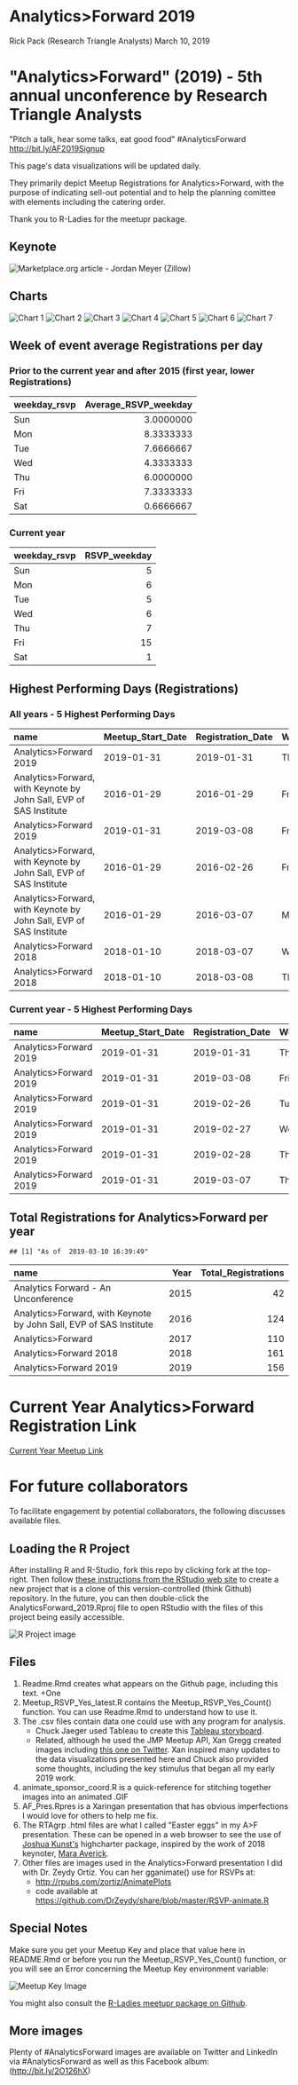 Analytics&gt;Forward 2019
================
Rick Pack (Research Triangle Analysts)
March 10, 2019

"Analytics&gt;Forward" (2019) - 5th annual unconference by Research Triangle Analysts
=====================================================================================

"Pitch a talk, hear some talks, eat good food" \#AnalyticsForward <http://bit.ly/AF2019Signup>

This page's data visualizations will be updated daily.

They primarily depict Meetup Registrations for Analytics&gt;Forward, with the purpose of indicating sell-out potential and to help the planning comittee with elements including the catering order.

Thank you to R-Ladies for the meetupr package.

Keynote
-------

![Marketplace.org article - Jordan Meyer (Zillow)](Marketplace_Zillow_JordanMeyer.png)

Charts
------

![Chart 1](af_2019-1.png) ![Chart 2](af_2019-2.png) ![Chart 3](af_2019-3.png) ![Chart 4](af_2019-4.png) ![Chart 5](af_2019-5.png) ![Chart 6](af_2019-6.png) ![Chart 7](af_2019-7.png)

Week of event average Registrations per day
-------------------------------------------

### Prior to the current year and after 2015 (first year, lower Registrations)

| weekday\_rsvp |  Average\_RSVP\_weekday|
|:--------------|-----------------------:|
| Sun           |               3.0000000|
| Mon           |               8.3333333|
| Tue           |               7.6666667|
| Wed           |               4.3333333|
| Thu           |               6.0000000|
| Fri           |               7.3333333|
| Sat           |               0.6666667|

### Current year

| weekday\_rsvp |  RSVP\_weekday|
|:--------------|--------------:|
| Sun           |              5|
| Mon           |              6|
| Tue           |              5|
| Wed           |              6|
| Thu           |              7|
| Fri           |             15|
| Sat           |              1|

Highest Performing Days (Registrations)
---------------------------------------

### All years - 5 Highest Performing Days

| name                                                                  | Meetup\_Start\_Date | Registration\_Date | Weekday |  Registration\_Count|
|:----------------------------------------------------------------------|:--------------------|:-------------------|:--------|--------------------:|
| Analytics&gt;Forward 2019                                             | 2019-01-31          | 2019-01-31         | Thu     |                   19|
| Analytics&gt;Forward, with Keynote by John Sall, EVP of SAS Institute | 2016-01-29          | 2016-01-29         | Fri     |                   17|
| Analytics&gt;Forward 2019                                             | 2019-01-31          | 2019-03-08         | Fri     |                   16|
| Analytics&gt;Forward, with Keynote by John Sall, EVP of SAS Institute | 2016-01-29          | 2016-02-26         | Fri     |                   11|
| Analytics&gt;Forward, with Keynote by John Sall, EVP of SAS Institute | 2016-01-29          | 2016-03-07         | Mon     |                   11|
| Analytics&gt;Forward 2018                                             | 2018-01-10          | 2018-03-07         | Wed     |                   11|
| Analytics&gt;Forward 2018                                             | 2018-01-10          | 2018-03-08         | Thu     |                   11|

### Current year - 5 Highest Performing Days

| name                      | Meetup\_Start\_Date | Registration\_Date | Weekday |  Registration\_Count|
|:--------------------------|:--------------------|:-------------------|:--------|--------------------:|
| Analytics&gt;Forward 2019 | 2019-01-31          | 2019-01-31         | Thu     |                   19|
| Analytics&gt;Forward 2019 | 2019-01-31          | 2019-03-08         | Fri     |                   16|
| Analytics&gt;Forward 2019 | 2019-01-31          | 2019-02-26         | Tue     |                   10|
| Analytics&gt;Forward 2019 | 2019-01-31          | 2019-02-27         | Wed     |                    9|
| Analytics&gt;Forward 2019 | 2019-01-31          | 2019-02-28         | Thu     |                    9|
| Analytics&gt;Forward 2019 | 2019-01-31          | 2019-03-07         | Thu     |                    9|

Total Registrations for Analytics&gt;Forward per year
-----------------------------------------------------

    ## [1] "As of  2019-03-10 16:39:49"

| name                                                                  |  Year|  Total\_Registrations|
|:----------------------------------------------------------------------|-----:|---------------------:|
| Analytics Forward - An Unconference                                   |  2015|                    42|
| Analytics&gt;Forward, with Keynote by John Sall, EVP of SAS Institute |  2016|                   124|
| Analytics&gt;Forward                                                  |  2017|                   110|
| Analytics&gt;Forward 2018                                             |  2018|                   161|
| Analytics&gt;Forward 2019                                             |  2019|                   156|

Current Year Analytics&gt;Forward Registration Link
===================================================

[Current Year Meetup Link](http://bit.ly/AF2019Signup "Analytics>Forward 2019 Meetup page")

For future collaborators
========================

To facilitate engagement by potential collaborators, the following discusses available files.

Loading the R Project
---------------------

After installing R and R-Studio, fork this repo by clicking fork at the top-right. Then follow [these instructions from the RStudio web site](https://support.rstudio.com/hc/en-us/articles/200532077-Version-Control-with-Git-and-SVN) to create a new project that is a clone of this version-controlled (think Github) repository. In the future, you can then double-click the AnalyticsForward\_2019.Rproj file to open RStudio with the files of this project being easily accessible.

![R Project image](Rproj_image.png)

Files
-----

1.  Readme.Rmd creates what appears on the Github page, including this text. +One
2.  Meetup\_RSVP\_Yes\_latest.R contains the Meetup\_RSVP\_Yes\_Count() function. You can use Readme.Rmd to understand how to use it.
3.  The .csv files contain data one could use with any program for analysis.
    -   Chuck Jaeger used Tableau to create this [Tableau storyboard](https://public.tableau.com/profile/chuck.jaeger#!/vizhome/AnalyticsForward2019/Storyboard).
    -   Related, although he used the JMP Meetup API, Xan Gregg created images including [this one on Twitter](https://twitter.com/xangregg/status/1104359495059337217). Xan inspired many updates to the data visualizations presented here and Chuck also provided some thoughts, including the key stimulus that began all my early 2019 work.
4.  animate\_sponsor\_coord.R is a quick-reference for stitching together images into an animated .GIF
5.  AF\_Pres.Rpres is a Xaringan presentation that has obvious imperfections I would love for others to help me fix.
6.  The RTAgrp .html files are what I called "Easter eggs" in my A&gt;F presentation. These can be opened in a web browser to see the use of [Joshua Kunst's](https://twitter.com/jbkunst) highcharter package, inspired by the work of 2018 keynoter, [Mara Averick](http://rpubs.com/maraaverick/470388).
7.  Other files are images used in the Analytics&gt;Forward presentation I did with Dr. Zeydy Ortiz. You can her gganimate() use for RSVPs at:
    -   <http://rpubs.com/zortiz/AnimatePlots>
    -   code available at <https://github.com/DrZeydy/share/blob/master/RSVP-animate.R>

Special Notes
-------------

Make sure you get your Meetup Key and place that value here in README.Rmd or before you run the Meetup\_RSVP\_Yes\_Count() function, or you will see an Error concerning the Meetup Key environment variable:

![Meetup Key Image](meetup_key_image.png "Must run this line as an uncommented line using your Meetup API Key.")

You might also consult the [R-Ladies meetupr package on Github](https://github.com/rladies/meetupr).

More images
-----------

Plenty of \#AnalyticsForward images are available on Twitter and LinkedIn via \#AnalyticsForward as well as this Facebook album: (<http://bit.ly/2O126hX>)
